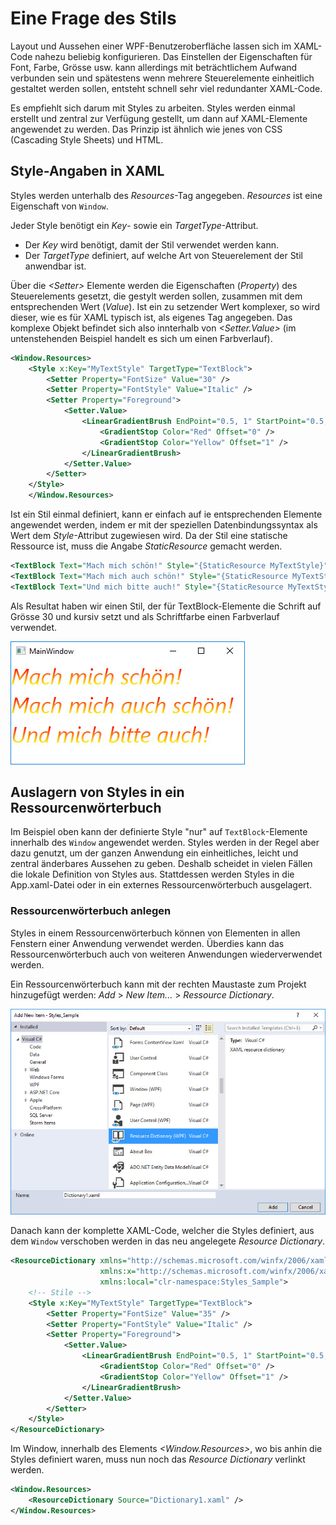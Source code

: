 # Eine Frage des Stils

Layout und Aussehen einer WPF-Benutzeroberfläche lassen sich im XAML-Code nahezu beliebig konfigurieren. Das Einstellen der Eigenschaften für Font, Farbe, Grösse usw. kann allerdings mit beträchtlichem Aufwand verbunden sein und spätestens wenn mehrere Steuerelemente einheitlich gestaltet werden sollen, entsteht schnell sehr viel redundanter XAML-Code.

Es empfiehlt sich darum mit Styles zu arbeiten. Styles werden einmal erstellt und zentral zur Verfügung gestellt, um dann auf XAML-Elemente angewendet zu werden. Das Prinzip ist ähnlich wie jenes von CSS (Cascading Style Sheets) und HTML. 

## Style-Angaben in XAML 

Styles werden unterhalb des _Resources_-Tag angegeben. _Resources_ ist eine Eigenschaft von `Window`.

Jeder Style benötigt ein _Key_- sowie ein _TargetType_-Attribut. 

* Der _Key_ wird benötigt, damit der Stil verwendet werden kann. 
* Der _TargetType_ definiert, auf welche Art von Steuerelement der Stil anwendbar ist.

Über die _&lt;Setter&gt;_ Elemente werden die Eigenschaften (_Property_) des Steuerelements gesetzt, die gestylt werden sollen, zusammen mit dem entsprechenden Wert (_Value_). Ist ein zu setzender Wert komplexer, so wird dieser, wie es für XAML typisch ist, als eigenes Tag angegeben. Das komplexe Objekt befindet sich also innterhalb von _&lt;Setter.Value&gt;_ (im untenstehenden Beispiel handelt es sich um einen Farbverlauf).


```xml
<Window.Resources>
    <Style x:Key="MyTextStyle" TargetType="TextBlock">
        <Setter Property="FontSize" Value="30" />
        <Setter Property="FontStyle" Value="Italic" />
        <Setter Property="Foreground">
            <Setter.Value>
                <LinearGradientBrush EndPoint="0.5, 1" StartPoint="0.5,0">
                    <GradientStop Color="Red" Offset="0" />
                    <GradientStop Color="Yellow" Offset="1" />
                </LinearGradientBrush>
            </Setter.Value>
        </Setter>
    </Style>
    </Window.Resources>
```

Ist ein Stil einmal definiert, kann er einfach auf ie entsprechenden Elemente angewendet werden, indem er mit der speziellen Datenbindungssyntax als Wert dem _Style_-Attribut zugewiesen wird. Da der Stil eine statische Ressource ist, muss die Angabe _StaticResource_  gemacht werden. 

```xml
<TextBlock Text="Mach mich schön!" Style="{StaticResource MyTextStyle}"/>
<TextBlock Text="Mach mich auch schön!" Style="{StaticResource MyTextStyle}"/>
<TextBlock Text="Und mich bitte auch!" Style="{StaticResource MyTextStyle}"/>
```

Als Resultat haben wir einen Stil, der für TextBlock-Elemente die Schrift auf Grösse 30 und kursiv setzt und als Schriftfarbe einen Farbverlauf verwendet. 

![Bild 5](res/01.jpg)

<!-- >
### Styles über das Eigenschaften-Fenster von Visual Studio auswählen 

Wem die spezielle Datenbindungssyntax mit den geschwungenen Klammern zu kompliziert ist, kann als Ressourcen definierte Stile alternativ auch über das _Properties_-Window von Visual Studio setzen. Markiere dazu mit der Maus den TextBlock, den du stylen willst und gehe dann im Eigenschaften-Fenster in die Kategorie _Miscellaneous_ (Sonstiges). Drücke dort bei _Style_ auf das kleine Quadrat neben dem Eingabefeld und unter _Local Resource_ (Lokale Ressource) findest du den/die Stile, der/die vergeben werden kann/können.

![Bild 2](res/02.jpg)
-->

## Auslagern von Styles in ein Ressourcenwörterbuch

Im Beispiel oben kann der definierte Style "nur" auf `TextBlock`-Elemente innerhalb des `Window` angewendet werden. Styles werden in der Regel aber dazu genutzt, um der ganzen  Anwendung ein einheitliches, leicht und zentral änderbares Aussehen zu geben. Deshalb scheidet in vielen Fällen die lokale Definition von Styles aus. Stattdessen werden Styles in die App.xaml-Datei oder in ein externes Ressourcenwörterbuch ausgelagert. 

### Ressourcenwörterbuch anlegen

Styles in einem Ressourcenwörterbuch können von Elementen in allen Fenstern einer Anwendung  verwendet werden. Überdies kann das Ressourcenwörterbuch auch von weiteren Anwendungen wiederverwendet werden. 

Ein Ressourcenwörterbuch kann mit der rechten Maustaste zum Projekt hinzugefügt werden: _Add_ > _New Item..._ > _Ressource Dictionary_.

![Bild 3](res/03.jpg)

Danach kann der komplette XAML-Code, welcher die Styles definiert, aus dem `Window` verschoben werden in das neu angelegete _Resource Dictionary_.

```xml
<ResourceDictionary xmlns="http://schemas.microsoft.com/winfx/2006/xaml/presentation"
                    xmlns:x="http://schemas.microsoft.com/winfx/2006/xaml"
                    xmlns:local="clr-namespace:Styles_Sample">
    <!-- Stile -->
    <Style x:Key="MyTextStyle" TargetType="TextBlock">
        <Setter Property="FontSize" Value="35" />
        <Setter Property="FontStyle" Value="Italic" />
        <Setter Property="Foreground">
            <Setter.Value>
                <LinearGradientBrush EndPoint="0.5, 1" StartPoint="0.5,0">
                    <GradientStop Color="Red" Offset="0" />
                    <GradientStop Color="Yellow" Offset="1" />
                </LinearGradientBrush>
            </Setter.Value>
        </Setter>
    </Style>
</ResourceDictionary>
```

Im Window, innerhalb des Elements _<Window.Resources>_, wo bis anhin die Styles definiert waren, muss nun noch das _Resource Dictionary_ verlinkt werden.

```xml
<Window.Resources>
    <ResourceDictionary Source="Dictionary1.xaml" />
</Window.Resources>
```